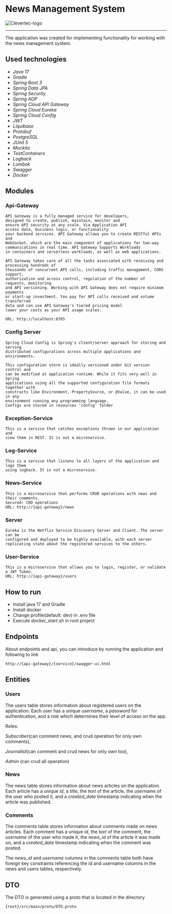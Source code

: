 # News Management System
![Clevertec-logo](https://sortlist-core-api.s3.eu-west-1.amazonaws.com/anq21gq3yg16iedrippbqixybqkb)

---
The application was created for implementing functionality for working with the news management system.

## Used technologies
* *Java 17*
* *Gradle*
* *Spring Boot 3*
* *Spring Data JPA*
* *Spring Security*
* *Spring AOP*
* *Spring Cloud API Gateway*
* *Spring Cloud Eureka*
* *Spring Cloud Config*
* *JWT*
* *Liquibase*
* *Protobuf*
* *PostgreSQL*
* *JUnit 5*
* *Mockito*
* *TestContainers*
* *Logback*
* *Lombok*
* *Swagger*
* *Docker*

## Modules
### Api-Gateway
```
API Gateway is a fully managed service for developers,
designed to create, publish, maintain, monitor and
ensure API security at any scale. Via Application API
access data, business logic, or functionality
your backend services. API Gateway allows you to create RESTful APIs and
WebSocket, which are the main component of applications for two-way
communications in real time. API Gateway Supports Workloads
in containers and serverless workloads, as well as web applications.

API Gateway takes care of all the tasks associated with receiving and processing hundreds of
thousands of concurrent API calls, including traffic management, CORS support,
authorization and access control, regulation of the number of requests, monitoring
and API versioning. Working with API Gateway does not require minimum payments
or start-up investment. You pay for API calls received and volume transferred
data and can use API Gateway's tiered pricing model
lower your costs as your API usage scales.

URL: http://localhost:8765
```

### Config Server
```
Spring Cloud Config is Spring's client/server approach for storing and serving 
distributed configurations across multiple applications and environments.

This configuration store is ideally versioned under Git version control and 
can be modified at application runtime. While it fits very well in Spring 
applications using all the supported configuration file formats together with 
constructs like Environment, PropertySource, or @Value, it can be used in any 
environment running any programming language.
Configs are stored in resources 'config' folder
```

### Exception-Service
```
This is a service that catches exceptions thrown in our application and 
view them in REST. It is not a microservice.
```

### Log-Service
```
This is a service that listens to all layers of the application and logs them 
using logback. It is not a microservice.
```

### News-Service
```
This is a microservice that performs CRUD operations with news and their comments.
Secured: CRD operations
URL: http://{api-gateway}/news
```

### Server
```
Eureka is the Netflix Service Discovery Server and Client. The server can be 
configured and deployed to be highly available, with each server replicating state about the registered services to the others.
```

### User-Service
```
This is a microservice that allows you to login, register, or validate a JWT Token.
URL: http://{api-gateway}/users
```

## How to run
* Install java 17 and Gradle
* Install docker
* Change profile(default: dev) in .env file
* Execute *docker_start.sh* in root project

## Endpoints
About endpoints and api, you can introduce by running the application and following to link
```
http://{api-gateway}/{service}/swagger-ui.html
```

## Entities

### Users
The users table stores information about registered users on the application. 
Each user has a unique *username*, a *password* for authentication, 
and a *role* which determines their level of access on the app.

Roles: 

*Subscriber*(can comment news, and crud operation for only own comments), 

*Journalist*(can comment and crud news for only own too), 

*Admin* (can crud all operation)
### News
The news table stores information about news articles on the application. 
Each article has a unique *id*, a *title*, the *text* of the article, 
the *username* of the user who posted it, 
and a *created_date* timestamp indicating when the article was published.

### Comments
The comments table stores information about comments made on news articles. 
Each comment has a unique *id*, the *text* of the comment, 
the *username* of the user who made it, the *news_id* of the article it was made on, 
and a *created_date* timestamp indicating when the comment was posted.

The *news_id* and *username* columns in the comments table both have foreign key constraints 
referencing the id and username columns in the news and users tables, respectively.

## DTO
The DTO is generated using a proto that is located in the directory
```
{root}/src/main/proto/DTO.proto
```